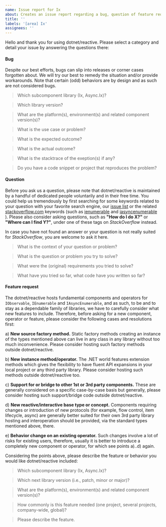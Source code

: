 ```yaml
---
name: Issue report for Ix
about: Creates an issue report regarding a bug, question of feature request for Ix.NET
title: ''
labels: '[area] Ix'
assignees: ''
---
```

Hello and thank you for using dotnet/reactive. Please select a category and detail your issue by answering the questions there:

#### Bug

Despite our best efforts, bugs can slip into releases or corner cases forgotten about. We will try our best to remedy the situation
and/or provide workarounds. Note that certain (odd) behaviors are by design and as such are not considered bugs.

> Which subcomponent library (Ix, Async.Ix)?

> Which library version?

> What are the platform(s), environment(s) and related component version(s)?

> What is the use case or problem?

> What is the expected outcome?

> What is the actual outcome?

> What is the stacktrace of the exeption(s) if any?

> Do you have a code snippet or project that reproduces the problem?

#### Question

Before you ask us a question, please note that dotnet/reactive is maintained by a handful of dedicated people voluntarily and in their free time.
You could help us tremendously by first searching for some keywords related to your question with your favorite search engine,
our [issue list](https://github.com/dotnet/reactive/issues) or the related [stackoverflow.com](https://stackoverflow.com) keywords (such as
[ienumerable](https://stackoverflow.com/questions/tagged/ienumerable) and
[iasyncenumerable](https://stackoverflow.com/questions/tagged/iasyncenumerable)
). Please also consider asking questions, such as **"How do I do X?"** or **"Where can I find Y?"**, under one of these tags on *StackOverflow* instead.

In case you have not found an answer or your question is not really suited for *StackOverflow*, you are welcome to ask it here.

> What is the context of your question or problem?

> What is the question or problem you try to solve?

> What were the (original) requirements you tried to solve?

> What have you tried so far, what code have you written so far?

#### Feature request

The dotnet/reactive hosts fundamental components and operators for `IObservable`, `IEnumerable` and `IAsyncEnumerable`, and as such, to be and
to stay as a dependable family of libraries, we have to carefully consider what new features to include. Therefore, before asking for a new component,
operator or feature, please consider the following cases and resolutions first:

a) **New source factory method.** Static factory methods creating an instance of the types mentioned above can live in any class in any library
without too much inconvenience. Please consider hosting such factory methods outside dotnet/reactive.

b) **New instance method/operator.** The .NET world features extension methods which gives the flexibility to have fluent API expansions in
your local project or any third party library. Please consider hosting such methods outside dotnet/reactive too.

c) **Support for or bridge to other 1st or 3rd party components.** These are generally considered on a specific case-by-case basis but generally,
please consider hosting such support/bridge code outside dotnet/reactive.

d) **New reactive/interactive base type or concept.** Components requiring changes or introduction of new protocols (for example, flow control,
item lifecycle, async) are generally better suited for their own 3rd party library hosting and interoperation should be provided, via the standard
types mentioned above, there.

e) **Behavior change on an existing operator.** Such changes involve a lot of risks for existing users, therefore, usually it is better to introduce
a completely new component or operator, for which see points a)..d) again.

Considering the points above, please describe the feature or behavior you would like dotnet/reactive included:

> Which subcomponent library (Ix, Async.Ix)?

> Which next library version (i.e., patch, minor or major)?

> What are the platform(s), environment(s) and related component version(s)?

> How commonly is this feature needed (one project, several projects, company-wide, global)?

> Please describe the feature.